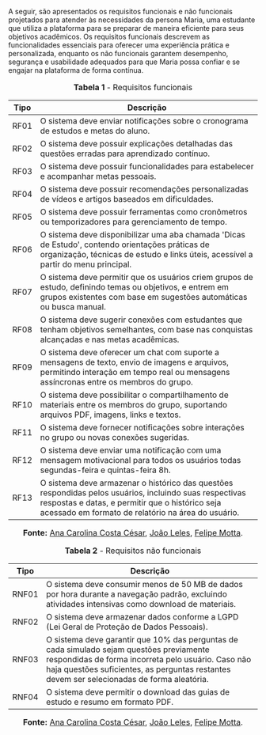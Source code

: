 A seguir, são apresentados os requisitos funcionais e não funcionais projetados para atender às necessidades da persona Maria, uma estudante que utiliza a plataforma para se preparar de maneira eficiente para seus objetivos acadêmicos. Os requisitos funcionais descrevem as funcionalidades essenciais para oferecer uma experiência prática e personalizada, enquanto os não funcionais garantem desempenho, segurança e usabilidade adequados para que Maria possa confiar e se engajar na plataforma de forma contínua.

<center>
<font size="3"><p style="text-align: center"><b>Tabela 1</b> - Requisitos funcionais</p></font>

| Tipo  | Descrição                                                                                           |
|-------|-----------------------------------------------------------------------------------------------------|
| RF01  | O sistema deve enviar notificações sobre o cronograma de estudos e metas do aluno.                  |
| RF02  | O sistema deve possuir explicações detalhadas das questões erradas para aprendizado contínuo.       |
| RF03  | O sistema deve possuir funcionalidades para estabelecer e acompanhar metas pessoais.                |                 |
| RF04  | O sistema deve possuir recomendações personalizadas de vídeos e artigos baseados em dificuldades.   |
| RF05  | O sistema deve possuir ferramentas como cronômetros ou temporizadores para gerenciamento de tempo.  |
| RF06  | O sistema deve disponibilizar uma aba chamada 'Dicas de Estudo', contendo orientações práticas de organização, técnicas de estudo e links úteis, acessível a partir do menu principal.|
| RF07  | O sistema deve permitir que os usuários criem grupos de estudo, definindo temas ou objetivos, e entrem em grupos existentes com base em sugestões automáticas ou busca manual.|
| RF08  | O sistema deve sugerir conexões com estudantes que tenham objetivos semelhantes, com base nas conquistas alcançadas e nas metas acadêmicas.|
| RF09  | O sistema deve oferecer um chat com suporte a mensagens de texto, envio de imagens e arquivos, permitindo interação em tempo real ou mensagens assíncronas entre os membros do grupo.|
| RF10  | O sistema deve possibilitar o compartilhamento de materiais entre os membros do grupo, suportando arquivos PDF, imagens, links e textos.|
| RF11  | O sistema deve fornecer notificações sobre interações no grupo ou novas conexões sugeridas.  |
| RF12  | O sistema deve enviar uma notificação com uma mensagem motivacional para todos os usuários todas segundas-feira e quintas-feira 8h.|
| RF13  | O sistema deve armazenar o histórico das questões respondidas pelos usuários, incluindo suas respectivas respostas e datas, e permitir que o histórico seja acessado em formato de relatório na área do usuário.|

<font size="3"><p style="text-align: center"><b>Fonte:</b> [Ana Carolina Costa César](https://github.com/CarolCoCe), [João Leles](https://github.com/joao-artl), [Felipe Motta](https://github.com/M0tt1nh4).</p></font>
</center>


<center>
<font size="3"><p style="text-align: center"><b>Tabela 2</b> - Requisitos não funcionais</p></font>

| Tipo  | Descrição                                                                                           |
|-------|-----------------------------------------------------------------------------------------------------|
| RNF01  | O sistema deve consumir menos de 50 MB de dados por hora durante a navegação padrão, excluindo atividades intensivas como download de materiais.                  |
| RNF02  | O sistema deve armazenar dados conforme a LGPD (Lei Geral de Proteção de Dados Pessoais).      |
| RNF03  | O sistema deve garantir que 10% das perguntas de cada simulado sejam questões previamente respondidas de forma incorreta pelo usuário. Caso não haja questões suficientes, as perguntas restantes devem ser selecionadas de forma aleatória.                |
| RNF04  | O sistema deve permitir o download das guias de estudo e resumo em formato PDF. |

<font size="3"><p style="text-align: center"><b>Fonte:</b> [Ana Carolina Costa César](https://github.com/CarolCoCe), [João Leles](https://github.com/joao-artl), [Felipe Motta](https://github.com/M0tt1nh4).</p></font>
</center>

